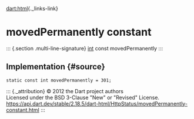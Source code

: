 [dart:html](../../dart-html/dart-html-library){._links-link}

movedPermanently constant
=========================

::: {.section .multi-line-signature}
[int](../../dart-core/int-class) const movedPermanently
:::

Implementation {#source}
--------------

``` {.language-dart data-language="dart"}
static const int movedPermanently = 301;
```

::: {._attribution}
© 2012 the Dart project authors\
Licensed under the BSD 3-Clause \"New\" or \"Revised\" License.\
<https://api.dart.dev/stable/2.18.5/dart-html/HttpStatus/movedPermanently-constant.html>
:::
